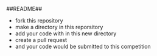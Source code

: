 ##README##

- fork this repository
- make a directory in this reporsitory
- add your code with in this new directory
- create a pull request
- and your code would be submitted to this competition
